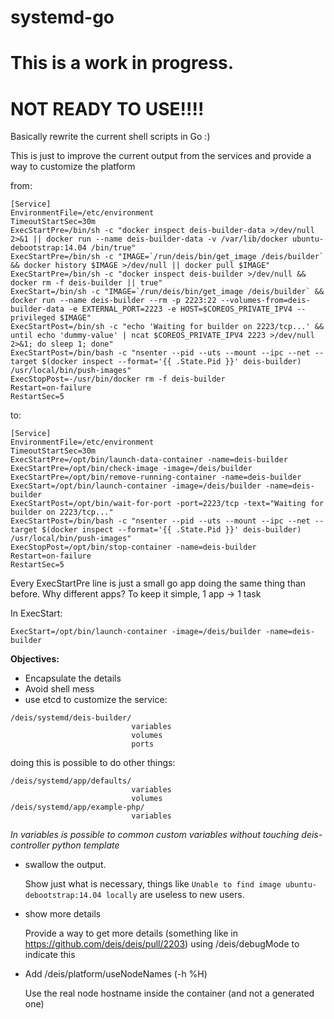 systemd-go
===============

This is a work in progress. 
===============

NOT READY TO USE!!!!
===============



Basically rewrite the current shell scripts in Go :)

This is just to improve the current output from the services and provide a way to customize the platform

from:
```console
[Service]
EnvironmentFile=/etc/environment
TimeoutStartSec=30m
ExecStartPre=/bin/sh -c "docker inspect deis-builder-data >/dev/null 2>&1 || docker run --name deis-builder-data -v /var/lib/docker ubuntu-debootstrap:14.04 /bin/true"
ExecStartPre=/bin/sh -c "IMAGE=`/run/deis/bin/get_image /deis/builder` && docker history $IMAGE >/dev/null || docker pull $IMAGE"
ExecStartPre=/bin/sh -c "docker inspect deis-builder >/dev/null && docker rm -f deis-builder || true"
ExecStart=/bin/sh -c "IMAGE=`/run/deis/bin/get_image /deis/builder` && docker run --name deis-builder --rm -p 2223:22 --volumes-from=deis-builder-data -e EXTERNAL_PORT=2223 -e HOST=$COREOS_PRIVATE_IPV4 --privileged $IMAGE"
ExecStartPost=/bin/sh -c "echo 'Waiting for builder on 2223/tcp...' && until echo 'dummy-value' | ncat $COREOS_PRIVATE_IPV4 2223 >/dev/null 2>&1; do sleep 1; done"
ExecStartPost=/bin/bash -c "nsenter --pid --uts --mount --ipc --net --target $(docker inspect --format='{{ .State.Pid }}' deis-builder) /usr/local/bin/push-images"
ExecStopPost=-/usr/bin/docker rm -f deis-builder
Restart=on-failure
RestartSec=5
```

to:
```console
[Service]
EnvironmentFile=/etc/environment
TimeoutStartSec=30m
ExecStartPre=/opt/bin/launch-data-container -name=deis-builder
ExecStartPre=/opt/bin/check-image -image=/deis/builder
ExecStartPre=/opt/bin/remove-running-container -name=deis-builder
ExecStart=/opt/bin/launch-container -image=/deis/builder -name=deis-builder
ExecStartPost=/opt/bin/wait-for-port -port=2223/tcp -text="Waiting for builder on 2223/tcp..."
ExecStartPost=/bin/bash -c "nsenter --pid --uts --mount --ipc --net --target $(docker inspect --format='{{ .State.Pid }}' deis-builder) /usr/local/bin/push-images"
ExecStopPost=/opt/bin/stop-container -name=deis-builder
Restart=on-failure
RestartSec=5
```

Every ExecStartPre line is just a small go app doing the same thing than before.
Why different apps? To keep it simple, 1 app -> 1 task

In ExecStart:
```console
ExecStart=/opt/bin/launch-container -image=/deis/builder -name=deis-builder
````

**Objectives:**

* Encapsulate the details
* Avoid shell mess
* use etcd to customize the service:
```
/deis/systemd/deis-builder/
                           variables
                           volumes
                           ports
```

doing this is possible to do other things:
```
/deis/systemd/app/defaults/
                           variables
                           volumes
/deis/systemd/app/example-php/
                           variables                                                                  
````

*In variables is possible to common custom variables without touching deis-controller python template*



* swallow the output.

  Show just what is necessary, things like `Unable to find image ubuntu-debootstrap:14.04 locally` are useless to new users.

* show more details

  Provide a way to get more details (something like in https://github.com/deis/deis/pull/2203) using /deis/debugMode to indicate this

* Add /deis/platform/useNodeNames (-h %H)

  Use the real node hostname inside the container (and not a generated one)
